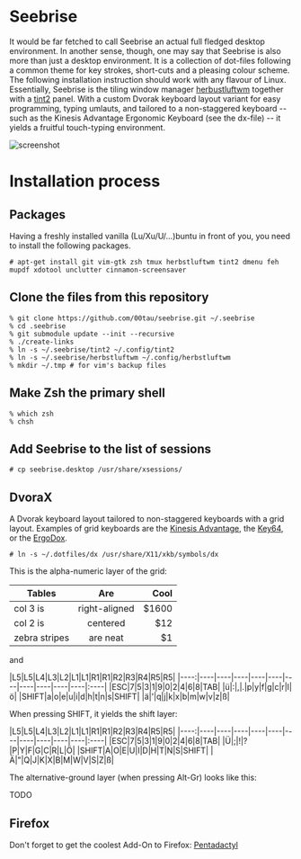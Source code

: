 Seebrise
========

It would be far fetched to call Seebrise an actual full fledged desktop
environment. In another sense, though, one may say that Seebrise is also more than just a desktop environment.  It is a collection of dot-files following a common theme for key strokes, short-cuts and a pleasing colour scheme. The following
installation instruction should work with any flavour of Linux.
Essentially, Seebrise is the tiling window manager
[herbustluftwm](http://www.herbstluftwm.org/) together with a
[tint2](http://www.herbstluftwm.org/) panel.  With a custom Dvorak
keyboard layout variant for easy programming, typing umlauts, and tailored to a
non-staggered keyboard -- such as the Kinesis Advantage Ergonomic Keyboard (see
the dx-file) -- it yields a fruitful touch-typing environment.

![screenshot][screenshot]

Installation process
====================

Packages
--------

Having a freshly installed vanilla (Lu/Xu/U/...)buntu in front of you, you need to
install the following packages.

```
# apt-get install git vim-gtk zsh tmux herbstluftwm tint2 dmenu feh mupdf xdotool unclutter cinnamon-screensaver
```

Clone the files from this repository
------------------------------------

```
% git clone https://github.com/00tau/seebrise.git ~/.seebrise
% cd .seebrise
% git submodule update --init --recursive
% ./create-links
% ln -s ~/.seebrise/tint2 ~/.config/tint2
% ln -s ~/.seebrise/herbstluftwm ~/.config/herbstluftwm
% mkdir ~/.tmp # for vim's backup files
```

Make Zsh the primary shell
--------------------------

```
% which zsh
% chsh
```

Add Seebrise to the list of sessions
------------------------------------

```
# cp seebrise.desktop /usr/share/xsessions/
```

DvoraX
------------------------------------------------------

A Dvorak keyboard layout tailored to non-staggered keyboards with a grid layout.
Examples of grid keyboards are the
[Kinesis Advantage](https://www.kinesis-ergo.com/shop/advantage-for-pc-mac/), the
[Key64](http://www.key64.org), or the [ErgoDox](http://ergodox.org/).

```
# ln -s ~/.dotfiles/dx /usr/share/X11/xkb/symbols/dx
```

This is the alpha-numeric layer of the grid:

| Tables        | Are           | Cool  |
| ------------- |:-------------:| -----:|
| col 3 is      | right-aligned | $1600 |
| col 2 is      | centered      |   $12 |
| zebra stripes | are neat      |    $1 |

and

|L5|L5|L4|L3|L2|L1|L1|R1|R1|R2|R3|R4|R5|R5|
|----:|----|----|----|----|----|----|----|----|----|----|:----|
|ESC|7|5|3|1|9|0|2|4|6|8|TAB|
|ü|:|,|.|p|y|f|g|c|r|l|ö|
|SHIFT|a|o|e|u|i|d|h|t|n|s|SHIFT|
|ä|'|q|j|k|x|b|m|w|v|z|ß|

When pressing SHIFT, it yields the shift layer:

|L5|L5|L4|L3|L2|L1|L1|R1|R1|R2|R3|R4|R5|R5|
|----:|----|----|----|----|----|----|----|----|----|----|:----|
|ESC|7|5|3|1|9|0|2|4|6|8|TAB|
|Ü|;|!|?|P|Y|F|G|C|R|L|Ö|
|SHIFT|A|O|E|U|I|D|H|T|N|S|SHIFT|
|Ä|"|Q|J|K|X|B|M|W|V|S|Z|ß|

The alternative-ground layer (when pressing Alt-Gr) looks like this:

TODO

Firefox
-------

Don't forget to get the coolest Add-On to Firefox: [Pentadactyl](http://5digits.org/pentadactyl/)

[screenshot]: https://lh3.googleusercontent.com/-sTswtdTJSn8/VUoppqaEcTI/AAAAAAAAAKM/8DOzbbkGxkI/w506-h285/test.png
